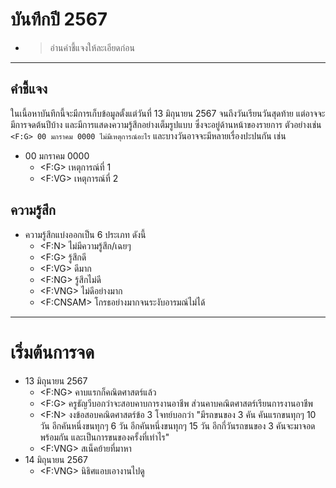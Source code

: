 # บันทึกปี 2567
- >อ่านคำชี้แจงให้ละเอียดก่อน
---
## คำชี้แจง
ในเนี้อหาบันทึกนี้จะมีการเก็บข้อมูลตั้งแต่วันที่ 13 มิถุนายน 2567 จนถึงวันเรียนวันสุดท้าย แต่อาจจะมีการจดต้นปีบ้าง และมีการแสดงความรู้สึกอย่างเต็มรูปแบบ ซึ่งจะอยู่ด้านหน้าของรายการ ตัวอย่างเช่น ``` <F:G> 00 มกราคม 0000 ไม่มีเหตุการณ์อะไร```
และบางวันอาจจะมีหลายเรื่องปะปนกัน เช่น
- 00 มกราคม 0000
  - <F:G> เหตุการณ์ที่ 1
  - <F:VG> เหตุการณ์ที่ 2
## ความรู้สึก
- ความรู้สึกแบ่งออกเป็น 6 ประเภท ดังนี้
  - <F:N> ไม่มีความรู้สึก/เฉยๆ
  - <F:G> รู้สึกดี
  - <F:VG> ดีมาก
  - <F:NG> รู้สึกไม่ดี
  - <F:VNG> ไม่ดีอย่างมาก
  - <F:CNSAM> โกรธอย่างมากจนระงับอารมณ์ไม่ได้
---
# เริ่มต้นการจด
- 13 มิถุนายน 2567
  - <F:NG> คาบแรกก็คณิตศาสตร์แล้ว
  - <F:G> ครูธัญวีบอกว่าจะสอบคาบการงานอาชีพ ส่วนคาบคณิตศาสตร์เรียนการงานอาชีพ
  - <F:N> งงข้อสอบคณิตศาสตร์ข้อ 3 โจทย์บอกว่า  "มีรถขนของ 3 คัน คันแรกขนทุกๆ 10 วัน อีกคันหนึ่งขนทุกๆ 6 วัน อีกคันหนึ่งขนทุกๆ 15 วัน อีกกี่วันรถขนของ 3 คันจะมาจอดพร้อมกัน และเป็นการขนของครั้งที่เท่าไร"
  - <F:VNG> สเน็คย้ายที่มาหา
- 14 มิถุนายน 2567
  - <F:VNG> นิธิศแอบเอางานไปดู
